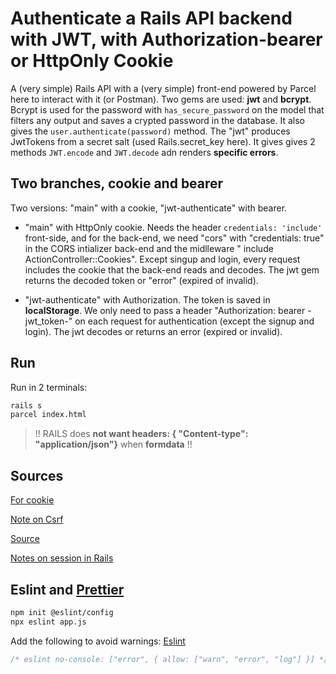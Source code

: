 # Authenticate a Rails API backend with JWT, with Authorization-bearer or HttpOnly Cookie

A (very simple) Rails API with a (very simple) front-end powered by Parcel here to interact with it (or Postman).
Two gems are used: **jwt** and **bcrypt**.
Bcrypt is used for the password with `has_secure_password` on the model that filters any output and saves a crypted password in the database. It also gives the `user.authenticate(password)` method.
The "jwt" produces JwtTokens from a secret salt (used Rails.secret_key here). It gives gives 2 methods `JWT.encode` and `JWT.decode` adn renders **specific errors**.

## Two branches, cookie and bearer

Two versions: "main" with a cookie, "jwt-authenticate" with bearer.

- "main" with HttpOnly cookie. Needs the header `credentials: 'include'` front-side,  and for the back-end, we need "cors" with "credentials: true" in the CORS intializer back-end and the midlleware "  include ActionController::Cookies". Except singup and login, every request includes the cookie that the back-end reads and decodes. The jwt gem returns the decoded token or "error" (expired of invalid).

- "jwt-authenticate" with Authorization. The token is saved in **localStorage**. We only need to pass a header "Authorization: bearer -jwt_token-" on each request for authentication (except the signup and login). The jwt decodes or returns an error (expired or invalid).

## Run

Run in 2 terminals:

```bash
rails s
parcel index.html
```

> !! RAILS does **not want headers: { "Content-type": "application/json"}** when **formdata** !!

## Sources

[For cookie](https://www.thegreatcodeadventure.com/jwt-storage-in-rails-the-right-way/)

[Note on Csrf](https://blog.eq8.eu/article/rails-api-authentication-with-spa-csrf-tokens.html)

[Source](https://learn.co/lessons/jwt-auth-rails)

[Notes on session in Rails](https://orbit.love/blog/managing-server-side-sessions-in-rails)

## Eslint and [Prettier](https://prettier.io/docs/en/options.html)

```bash
npm init @eslint/config
npx eslint app.js
```

Add the following to avoid warnings: [Eslint](https://eslint.org/docs/rules/no-console)

```js
/* eslint no-console: ["error", { allow: ["warn", "error", "log"] }] */
```
